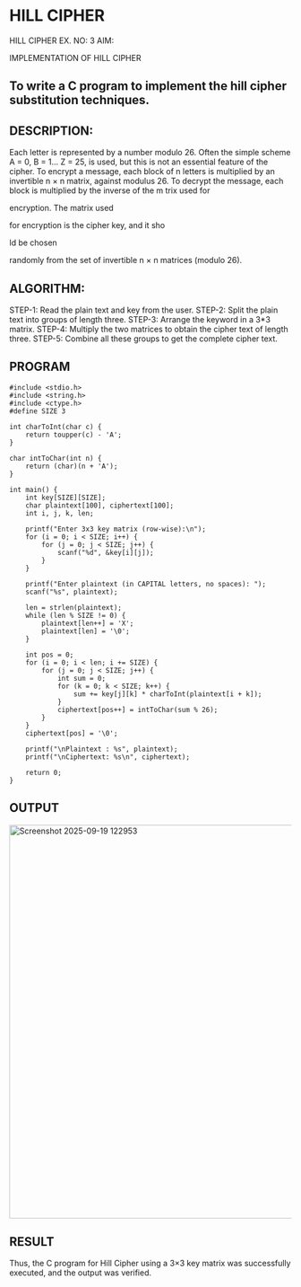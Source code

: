 # HILL CIPHER
HILL CIPHER
EX. NO: 3 AIM:
 

IMPLEMENTATION OF HILL CIPHER
 
## To write a C program to implement the hill cipher substitution techniques.

## DESCRIPTION:

Each letter is represented by a number modulo 26. Often the simple scheme A = 0, B
= 1... Z = 25, is used, but this is not an essential feature of the cipher. To encrypt a message, each block of n letters is  multiplied by an invertible n × n matrix, against modulus 26. To
decrypt the message, each block is multiplied by the inverse of the m trix used for
 
encryption. The matrix used
 
for encryption is the cipher key, and it sho
 
ld be chosen
 
randomly from the set of invertible n × n matrices (modulo 26).


## ALGORITHM:

STEP-1: Read the plain text and key from the user. STEP-2: Split the plain text into groups of length three. STEP-3: Arrange the keyword in a 3*3 matrix.
STEP-4: Multiply the two matrices to obtain the cipher text of length three.
STEP-5: Combine all these groups to get the complete cipher text.

## PROGRAM 
```
#include <stdio.h>
#include <string.h>
#include <ctype.h>
#define SIZE 3

int charToInt(char c) {
    return toupper(c) - 'A';
}

char intToChar(int n) {
    return (char)(n + 'A');
}

int main() {
    int key[SIZE][SIZE];
    char plaintext[100], ciphertext[100];
    int i, j, k, len;

    printf("Enter 3x3 key matrix (row-wise):\n");
    for (i = 0; i < SIZE; i++) {
        for (j = 0; j < SIZE; j++) {
            scanf("%d", &key[i][j]);
        }
    }

    printf("Enter plaintext (in CAPITAL letters, no spaces): ");
    scanf("%s", plaintext);

    len = strlen(plaintext);
    while (len % SIZE != 0) {
        plaintext[len++] = 'X';
        plaintext[len] = '\0';
    }

    int pos = 0;
    for (i = 0; i < len; i += SIZE) {
        for (j = 0; j < SIZE; j++) {
            int sum = 0;
            for (k = 0; k < SIZE; k++) {
                sum += key[j][k] * charToInt(plaintext[i + k]);
            }
            ciphertext[pos++] = intToChar(sum % 26);
        }
    }
    ciphertext[pos] = '\0';

    printf("\nPlaintext : %s", plaintext);
    printf("\nCiphertext: %s\n", ciphertext);

    return 0;
}

```
## OUTPUT
<img width="1784" height="701" alt="Screenshot 2025-09-19 122953" src="https://github.com/user-attachments/assets/d9fee08b-100f-4f99-a769-fd756c6e9578" />

## RESULT
Thus, the C program for Hill Cipher using a 3×3 key matrix was successfully executed, and the output was verified.
